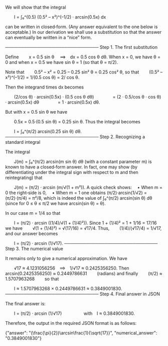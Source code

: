 We will show that the integral

  I = ∫₀^(0.5) (0.5² – x²)^(–1/2) · arcsin(0.5x) dx

can be written in closed‐form. (Any answer equivalent to the one below is acceptable.) In our derivation we shall use a substitution so that the answer can eventually be written in a “nice” form.

──────────────────────────────
Step 1. The first substitution

Define
  x = 0.5 sin θ  ⟹ dx = 0.5 cos θ dθ.
When x = 0, we have θ = 0 and when x = 0.5 we have sin θ = 1 (so that θ = π/2).

Note that
  0.5² – x² = 0.25 – 0.25 sin² θ = 0.25 cos² θ,
so that
  (0.5² – x²)^(–1/2) = 1/(0.5 cos θ) = 2/ cos θ.

Then the integrand times dx becomes

  (2/cos θ) · arcsin(0.5x) · (0.5 cos θ dθ)
    = (2 · 0.5/cos θ · cos θ) · arcsin(0.5x) dθ
    = 1 · arcsin(0.5x) dθ.

But with x = 0.5 sin θ we have

  0.5x = 0.5·(0.5 sin θ) = 0.25 sin θ.
Thus the integral becomes

  I = ∫₀^(π/2) arcsin(0.25 sin θ) dθ.
──────────────────────────────
Step 2. Recognizing a standard integral

The integral

  J(m) = ∫₀^(π/2) arcsin(m sin θ) dθ
(with a constant parameter m) is known to have a closed‐form answer. In fact, one may show (by differentiating under the integral sign with respect to m and then reintegrating) that

  J(m) = (π/2) · arcsin (m/√(1 + m²)).
A quick check shows:
 • When m = 0 the right‐side is 0,
 • When m = 1 one obtains (π/2)·arcsin(1/√2) = (π/2)·(π/4) = π²/8,
which is indeed the value of ∫₀^(π/2) arcsin(sin θ) dθ (since for 0 ≤ θ ≤ π/2 we have arcsin(sin θ) = θ).

In our case m = 1/4 so that

  I = (π/2) · arcsin ((1/4)/√(1 + (1/4)²)).
Since 1 + (1/4)² = 1 + 1/16 = 17/16 we have
  √(1 + (1/4)²) = √(17/16) = √17/4.
Thus,
  (1/4)/(√17/4) = 1/√17,
and our answer becomes

  I = (π/2) · arcsin (1/√17).
──────────────────────────────
Step 3. The numerical value

It remains only to give a numerical approximation. We have

  √17 ≈ 4.1231056256 ⟹ 1/√17 ≈ 0.2425356250.
Then
  arcsin(0.2425356250) ≈ 0.2449786631   (radians)
and finally
  (π/2) ≈ 1.5707963268   so that

  I ≈ 1.5707963268 × 0.2449786631 ≈ 0.3849001830.
──────────────────────────────
Step 4. Final answer in JSON

The final answer is:

  I = (π/2) · arcsin (1/√17)     with I ≈ 0.3849001830.
 
Therefore, the output in the required JSON format is as follows:

{"answer": "(\\frac{\\pi}{2})\\arcsin\\frac{1}{\\sqrt{17}}", "numerical_answer": "0.3849001830"}